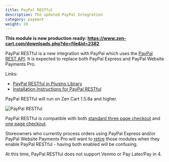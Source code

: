 ```yaml
---
title: PayPal RESTful
description: The updated PayPal Integration
category: payment 
weight: 10
---
```


**This module is now production ready: https://www.zen-cart.com/downloads.php?do=file&id=2382**

PayPal RESTful is a new integration with PayPal which uses the 
[PayPal REST API](https://developer.paypal.com/api/rest/).
It is expected to replace both PayPal Express and PayPal Website Payments Pro.  

Links: 
- [PayPal RESTful in Plugins Library](https://www.zen-cart.com/downloads.php?do=file&id=2382)
- [Installation Instructions for PayPal RESTful](https://github.com/lat9/paypalr/wiki)

PayPal RESTful will run on Zen Cart 1.5.8a and higher. 

![PayPal RESTful](/images/paypal_restful.png)

PayPal RESTful is compatible with both [standard three page checkout](/user/storefront_pages/checkout/) and [one page checkout](/user/running/checkout/).

Storeowners who currently process orders using PayPal Express and/or PayPal Website Payments Pro will want to [retire](/user/payment/retirement/) those modules when they enable PayPal RESTful - having both enabled will be confusing. 

At this time, PayPal RESTful does not support Venmo or Pay Later/Pay in 4. 

